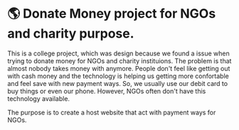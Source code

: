 # :earth_americas: Donate Money project for NGOs and charity purpose.

  This is a college project, which was design because we found a issue when trying to donate money for NGOs and charity instituions. The problem is that almost nobody takes money with anymore. People don't feel like getting out with cash money and the technology is helping us getting more confortable and feel save with new payment ways. So, we usually use our debit card to buy things or even our phone. However, NGOs often don't have this technology available.

  The purpose is to create a host website that act with payment ways for NGOs.
